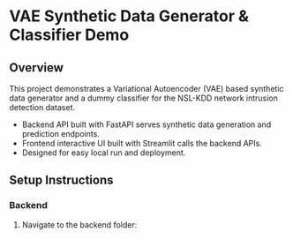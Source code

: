 # VAE Synthetic Data Generator & Classifier Demo

## Overview
This project demonstrates a Variational Autoencoder (VAE) based synthetic data generator and a dummy classifier for the NSL-KDD network intrusion detection dataset.

- Backend API built with FastAPI serves synthetic data generation and prediction endpoints.
- Frontend interactive UI built with Streamlit calls the backend APIs.
- Designed for easy local run and deployment.

## Setup Instructions

### Backend
1. Navigate to the backend folder: